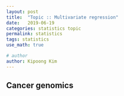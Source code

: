 ```yaml
---
layout: post
title:  "Topic :: Multivariate regression"
date:   2019-06-19
categories: statistics topic
permalink: statistics
tags: statistics
use_math: true

# author
author: Kipoong Kim
---
```


<!-- more -->

## Cancer genomics

